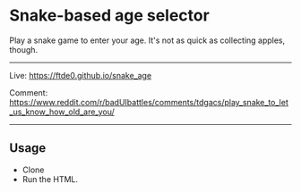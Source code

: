 # Snake-based age selector

Play a snake game to enter your age. It's not as quick as collecting apples, though.

---

Live: https://ftde0.github.io/snake_age

Comment: https://www.reddit.com/r/badUIbattles/comments/tdgacs/play_snake_to_let_us_know_how_old_are_you/

---

## Usage
- Clone
- Run the HTML.